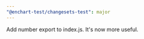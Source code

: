```yaml
---
"@enchart-test/changesets-test": major
---
```


Add number export to index.js. It's now more useful.
